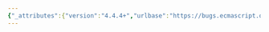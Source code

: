 ```yaml
---
{"_attributes":{"version":"4.4.4+","urlbase":"https://bugs.ecmascript.org/","maintainer":"dherman@mozilla.com"},"bug":{"bug_id":474,"creation_ts":"2012-07-09 09:36:00 -0700","short_desc":"Typo: transiant => transient","delta_ts":"2012-09-28 12:24:02 -0700","product":"Draft for 6th Edition","component":"editorial issue","version":"Rev 9: July 8, 2012 Draft","rep_platform":"All","op_sys":"All","bug_status":"RESOLVED","resolution":"FIXED","priority":"Normal","bug_severity":"trivial","everconfirmed":true,"reporter":{"uid":"waldron.rick","name":"Rick Waldron"},"assigned_to":{"uid":"allen","name":"Allen Wirfs-Brock"},"cc":"waldron.rick","long_desc":[{"commentid":1211,"comment_count":0,"who":{"uid":"waldron.rick","name":"Rick Waldron"},"bug_when":"2012-07-09 09:36:27 -0700","thetext":"Found in one place, not sure if there are more, easy to fix :)"},{"commentid":1256,"comment_count":1,"who":{"uid":"allen","name":"Allen Wirfs-Brock"},"bug_when":"2012-07-09 15:47:01 -0700","thetext":"fixed in rev10 editor's draft"},{"commentid":1652,"comment_count":2,"who":{"uid":"allen","name":"Allen Wirfs-Brock"},"bug_when":"2012-09-28 12:24:02 -0700","thetext":"fixed in rev10, Sept. 27 2012 draft"}]}}
---
```

